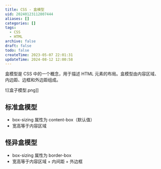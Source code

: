 ```yaml
---
title: CSS - 盒模型
uid: 20240123112807444
aliases: []
categories: []
tags:
  - CSS
  - HTML
archive: false
draft: false
todo: false
createTime: 2023-05-07 22:01:31
updateTime: 2024-08-12 12:00:58
---
```


盒模型是 CSS 中的一个概念，用于描述 HTML 元素的布局。盒模型由内容区域、内边距、边框和外边距组成。

![[盒子模型.png]]

## 标准盒模型

- box-sizing 属性为 content-box（默认值）
- 宽高等于内容区域

## 怪异盒模型

- box-sizing 属性为 border-box
- 宽高等于内容区域 + 内间距 + 外边框
